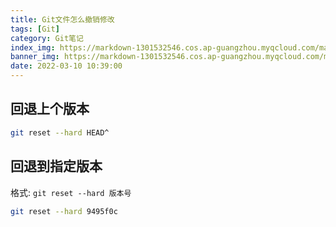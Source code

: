 ```yaml
---
title: Git文件怎么撤销修改 
tags: [Git]
category: Git笔记
index_img: https://markdown-1301532546.cos.ap-guangzhou.myqcloud.com/markdown/20211231230931.jpg
banner_img: https://markdown-1301532546.cos.ap-guangzhou.myqcloud.com/markdown/20211231230931.jpg
date: 2022-03-10 10:39:00
---
```


## 回退上个版本

```bash
git reset --hard HEAD^ 
```

## 回退到指定版本
格式: `git reset --hard 版本号 `

```bash
git reset --hard 9495f0c
```

